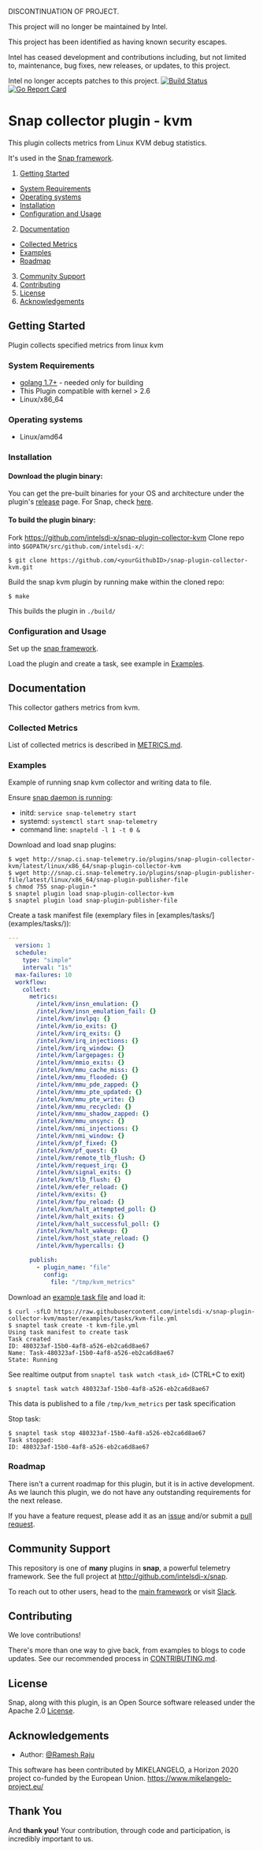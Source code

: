 DISCONTINUATION OF PROJECT. 

This project will no longer be maintained by Intel.

This project has been identified as having known security escapes.

Intel has ceased development and contributions including, but not limited to, maintenance, bug fixes, new releases, or updates, to this project.  

Intel no longer accepts patches to this project.
[![Build Status](https://api.travis-ci.org/intelsdi-x/snap-plugin-collector-kvm.svg)](https://travis-ci.org/intelsdi-x/snap-plugin-collector-kvm )
[![Go Report Card](http://goreportcard.com/badge/intelsdi-x/snap-plugin-collector-kvm)](http://goreportcard.com/report/intelsdi-x/snap-plugin-collector-kvm)

# Snap collector plugin - kvm

This plugin collects metrics from Linux KVM debug statistics.  

It's used in the [Snap framework](http://github.com/intelsdi-x/snap).

1. [Getting Started](#getting-started)
  * [System Requirements](#system-requirements)
  * [Operating systems](#operating-systems)
  * [Installation](#installation)
  * [Configuration and Usage](#configuration-and-usage)
2. [Documentation](#documentation)
  * [Collected Metrics](#collected-metrics)
  * [Examples](#examples)
  * [Roadmap](#roadmap)
3. [Community Support](#community-support)
4. [Contributing](#contributing)
5. [License](#license-and-authors)
6. [Acknowledgements](#acknowledgements)

## Getting Started
  Plugin collects specified metrics from linux kvm

### System Requirements
* [golang 1.7+](https://golang.org/dl/)  - needed only for building
* This Plugin compatible with kernel > 2.6
* Linux/x86_64

### Operating systems
* Linux/amd64


### Installation

#### Download the plugin binary:

You can get the pre-built binaries for your OS and architecture under the plugin's [release](https://github.com/intelsdi-x/snap-plugin-collector-kvm/releases) page. For Snap, check [here](https://github.com/intelsdi-x/snap/releases).

#### To build the plugin binary:

Fork https://github.com/intelsdi-x/snap-plugin-collector-kvm
Clone repo into `$GOPATH/src/github.com/intelsdi-x/`:

```
$ git clone https://github.com/<yourGithubID>/snap-plugin-collector-kvm.git
```

Build the snap kvm plugin by running make within the cloned repo:
```
$ make
```
This builds the plugin in `./build/`

### Configuration and Usage

Set up the [snap framework](https://github.com/intelsdi-x/snap/blob/master/README.md#getting-started).

Load the plugin and create a task, see example in [Examples](#examples).

## Documentation

This collector gathers metrics from kvm.


### Collected Metrics

List of collected metrics is described in [METRICS.md](METRICS.md).

### Examples 

Example of running snap kvm collector and writing data to file.

Ensure [snap daemon is running](https://github.com/intelsdi-x/snap#running-snap):
* initd: `service snap-telemetry start`
* systemd: `systemctl start snap-telemetry`
* command line: `snapteld -l 1 -t 0 &`

Download and load snap plugins:

```
$ wget http://snap.ci.snap-telemetry.io/plugins/snap-plugin-collector-kvm/latest/linux/x86_64/snap-plugin-collector-kvm
$ wget http://snap.ci.snap-telemetry.io/plugins/snap-plugin-publisher-file/latest/linux/x86_64/snap-plugin-publisher-file
$ chmod 755 snap-plugin-*
$ snaptel plugin load snap-plugin-collector-kvm
$ snaptel plugin load snap-plugin-publisher-file
```

Create a task manifest file  (exemplary files in [examples/tasks/] (examples/tasks/)):
```yaml
---
  version: 1
  schedule:
    type: "simple"
    interval: "1s"
  max-failures: 10
  workflow:
    collect:
      metrics:
        /intel/kvm/insn_emulation: {}
        /intel/kvm/insn_emulation_fail: {}
        /intel/kvm/invlpq: {}
        /intel/kvm/io_exits: {}
        /intel/kvm/irq_exits: {}
        /intel/kvm/irq_injections: {}
        /intel/kvm/irq_window: {}
        /intel/kvm/largepages: {}
        /intel/kvm/mmio_exits: {}
        /intel/kvm/mmu_cache_miss: {}
        /intel/kvm/mmu_flooded: {}
        /intel/kvm/mmu_pde_zapped: {}
        /intel/kvm/mmu_pte_updated: {}
        /intel/kvm/mmu_pte_write: {}
        /intel/kvm/mmu_recycled: {}
        /intel/kvm/mmu_shadow_zapped: {}
        /intel/kvm/mmu_unsync: {}
        /intel/kvm/nmi_injections: {}
        /intel/kvm/nmi_window: {}
        /intel/kvm/pf_fixed: {}
        /intel/kvm/pf_quest: {}
        /intel/kvm/remote_tlb_flush: {}
        /intel/kvm/request_irq: {}
        /intel/kvm/signal_exits: {}
        /intel/kvm/tlb_flush: {}
        /intel/kvm/efer_reload: {}
        /intel/kvm/exits: {}
        /intel/kvm/fpu_reload: {}
        /intel/kvm/halt_attempted_poll: {}
        /intel/kvm/halt_exits: {}
        /intel/kvm/halt_successful_poll: {}
        /intel/kvm/halt_wakeup: {}
        /intel/kvm/host_state_reload: {}
        /intel/kvm/hypercalls: {}

      publish:
        - plugin_name: "file"
          config:
            file: "/tmp/kvm_metrics"
```
Download an [example task file](https://github.com/intelsdi-x/snap-plugin-collector-kvm/blob/master/examples/tasks/) and load it:
```
$ curl -sfLO https://raw.githubusercontent.com/intelsdi-x/snap-plugin-collector-kvm/master/examples/tasks/kvm-file.yml
$ snaptel task create -t kvm-file.yml
Using task manifest to create task
Task created
ID: 480323af-15b0-4af8-a526-eb2ca6d8ae67
Name: Task-480323af-15b0-4af8-a526-eb2ca6d8ae67
State: Running
```

See realtime output from `snaptel task watch <task_id>` (CTRL+C to exit)
```
$ snaptel task watch 480323af-15b0-4af8-a526-eb2ca6d8ae67
```

This data is published to a file `/tmp/kvm_metrics` per task specification

Stop task:
```
$ snaptel task stop 480323af-15b0-4af8-a526-eb2ca6d8ae67
Task stopped:
ID: 480323af-15b0-4af8-a526-eb2ca6d8ae67
```



### Roadmap
There isn't a current roadmap for this plugin, but it is in active development. As we launch this plugin, we do not have any outstanding requirements for the next release.

If you have a feature request, please add it as an [issue](https://github.com/intelsdi-x/snap-plugin-collector-kvm/issues/new) and/or submit a [pull request](https://github.com/intelsdi-x/snap-plugin-collector-kvm/pulls).

## Community Support
This repository is one of **many** plugins in **snap**, a powerful telemetry framework. See the full project at http://github.com/intelsdi-x/snap.

To reach out to other users, head to the [main framework](https://github.com/intelsdi-x/snap#community-support) or visit [Slack](http://slack.snap-telemetry.io).

## Contributing
We love contributions!

There's more than one way to give back, from examples to blogs to code updates. See our recommended process in [CONTRIBUTING.md](CONTRIBUTING.md).

## License
Snap, along with this plugin, is an Open Source software released under the Apache 2.0 [License](LICENSE).

## Acknowledgements
* Author: [@Ramesh Raju](https://github.com/rraju2/)

This software has been contributed by MIKELANGELO, a Horizon 2020 project co-funded by the European Union. https://www.mikelangelo-project.eu/
## Thank You
And **thank you!** Your contribution, through code and participation, is incredibly important to us.
